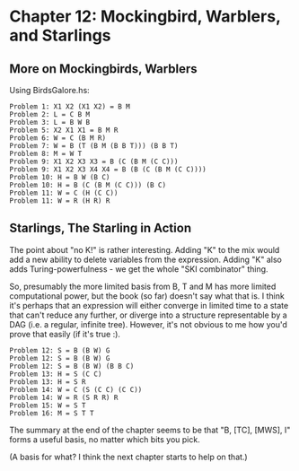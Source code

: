 # Chapter 12: Mockingbird, Warblers, and Starlings

## More on Mockingbirds, Warblers

Using BirdsGalore.hs:

```
Problem 1: X1 X2 (X1 X2) = B M
Problem 2: L = C B M
Problem 3: L = B W B
Problem 5: X2 X1 X1 = B M R
Problem 6: W = C (B M R)
Problem 7: W = B (T (B M (B B T))) (B B T)
Problem 8: M = W T
Problem 9: X1 X2 X3 X3 = B (C (B M (C C)))
Problem 9: X1 X2 X3 X4 X4 = B (B (C (B M (C C))))
Problem 10: H = B W (B C)
Problem 10: H = B (C (B M (C C))) (B C)
Problem 11: W = C (H (C C))
Problem 11: W = R (H R) R
```

## Starlings, The Starling in Action

The point about "no K!" is rather interesting. Adding "K" to the mix
would add a new ability to delete variables from the expression.
Adding "K" also adds Turing-powerfulness - we get the whole "SKI
combinator" thing.

So, presumably the more limited basis from B, T and M has more limited
computational power, but the book (so far) doesn't say what that is. I
think it's perhaps that an expression will either converge in limited
time to a state that can't reduce any further, or diverge into a
structure representable by a DAG (i.e. a regular, infinite tree).
However, it's not obvious to me how you'd prove that easily (if it's
true :).

```
Problem 12: S = B (B W) G
Problem 12: S = B (B W) G
Problem 12: S = B (B W) (B B C)
Problem 13: H = S (C C)
Problem 13: H = S R
Problem 14: W = C (S (C C) (C C))
Problem 14: W = R (S R R) R
Problem 15: W = S T
Problem 16: M = S T T
```

The summary at the end of the chapter seems to be that "B, [TC],
[MWS], I" forms a useful basis, no matter which bits you pick.

(A basis for what? I think the next chapter starts to help on that.)
